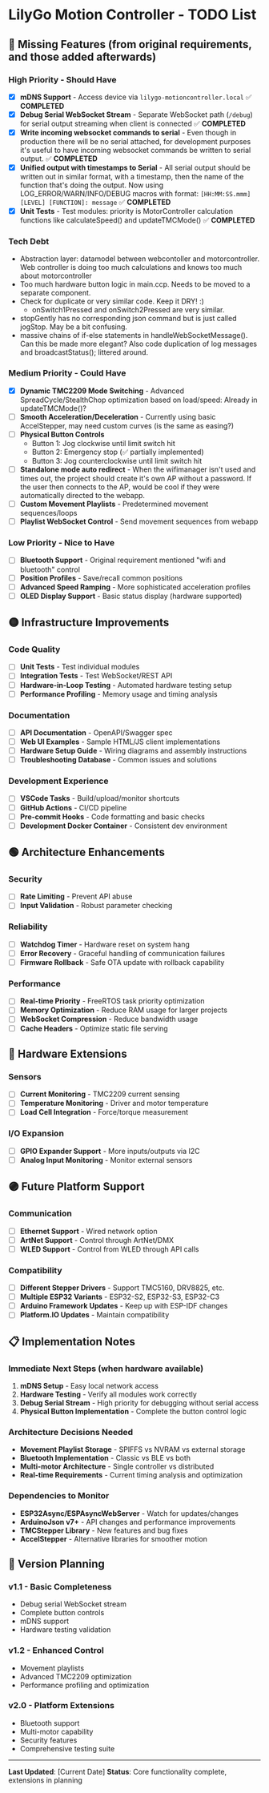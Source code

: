 # LilyGo Motion Controller - TODO List

## 🔴 Missing Features (from original requirements, and those added afterwards)

### High Priority - Should Have
- [X] **mDNS Support** - Access device via `lilygo-motioncontroller.local` ✅ **COMPLETED**
- [X] **Debug Serial WebSocket Stream** - Separate WebSocket path (`/debug`) for serial output streaming when client is connected ✅ **COMPLETED**
- [X] **Write incoming websocket commands to serial** - Even though in production there will be no serial attached, for development purposes it's useful to have incoming websocket commands be written to serial output. ✅ **COMPLETED**
- [X] **Unified output with timestamps to Serial** - All serial output should be written out in similar format, with a timestamp, then the name of the function that's doing the output. Now using LOG_ERROR/WARN/INFO/DEBUG macros with format: `[HH:MM:SS.mmm] [LEVEL] [FUNCTION]: message` ✅ **COMPLETED**
- [X] **Unit Tests** - Test modules: priority is MotorController calculation functions like calculateSpeed() and updateTMCMode() ✅ **COMPLETED**

### Tech Debt
- Abstraction layer: datamodel between webcontoller and motorcontroller. Web controller is doing too much calculations and knows too much about motorcontroller
- Too much hardware button logic in main.ccp. Needs to be moved to a separate component.
- Check for duplicate or very similar code. Keep it DRY! :) 
  - onSwitch1Pressed and onSwitch2Pressed are very similar. 
- stopGently has no corresponding json command but is just called jogStop. May be a bit confusing.
- massive chains of if-else statements in handleWebSocketMessage(). Can this be made more elegant? Also code duplication of log messages and broadcastStatus(); littered around. 


### Medium Priority - Could Have
- [X] **Dynamic TMC2209 Mode Switching** - Advanced SpreadCycle/StealthChop optimization based on load/speed: Already in updateTMCMode()?
- [ ] **Smooth Acceleration/Deceleration** - Currently using basic AccelStepper, may need custom curves (is the same as easing?)
- [ ] **Physical Button Controls**
  - Button 1: Jog clockwise until limit switch hit
  - Button 2: Emergency stop (✅ partially implemented)
  - Button 3: Jog counterclockwise until limit switch hit
- [ ] **Standalone mode auto redirect** - When the wifimanager isn't used and times out, the project should create it's own AP without a password. If the user then connects to the AP, would be cool if they were automatically directed to the webapp. 
- [ ] **Custom Movement Playlists** - Predetermined movement sequences/loops
- [ ] **Playlist WebSocket Control** - Send movement sequences from webapp

### Low Priority - Nice to Have
- [ ] **Bluetooth Support** - Original requirement mentioned "wifi and bluetooth" control
- [ ] **Position Profiles** - Save/recall common positions
- [ ] **Advanced Speed Ramping** - More sophisticated acceleration profiles
- [ ] **OLED Display Support** - Basic status display (hardware supported)

## 🟡 Infrastructure Improvements

### Code Quality
- [ ] **Unit Tests** - Test individual modules
- [ ] **Integration Tests** - Test WebSocket/REST API
- [ ] **Hardware-in-Loop Testing** - Automated hardware testing setup
- [ ] **Performance Profiling** - Memory usage and timing analysis

### Documentation
- [ ] **API Documentation** - OpenAPI/Swagger spec
- [ ] **Web UI Examples** - Sample HTML/JS client implementations
- [ ] **Hardware Setup Guide** - Wiring diagrams and assembly instructions
- [ ] **Troubleshooting Database** - Common issues and solutions

### Development Experience
- [ ] **VSCode Tasks** - Build/upload/monitor shortcuts
- [ ] **GitHub Actions** - CI/CD pipeline
- [ ] **Pre-commit Hooks** - Code formatting and basic checks
- [ ] **Development Docker Container** - Consistent dev environment

## 🟢 Architecture Enhancements

### Security
- [ ] **Rate Limiting** - Prevent API abuse
- [ ] **Input Validation** - Robust parameter checking

### Reliability
- [ ] **Watchdog Timer** - Hardware reset on system hang
- [ ] **Error Recovery** - Graceful handling of communication failures
- [ ] **Firmware Rollback** - Safe OTA update with rollback capability

### Performance
- [ ] **Real-time Priority** - FreeRTOS task priority optimization
- [ ] **Memory Optimization** - Reduce RAM usage for larger projects
- [ ] **WebSocket Compression** - Reduce bandwidth usage
- [ ] **Cache Headers** - Optimize static file serving

## 🔵 Hardware Extensions

### Sensors
- [ ] **Current Monitoring** - TMC2209 current sensing
- [ ] **Temperature Monitoring** - Driver and motor temperature
- [ ] **Load Cell Integration** - Force/torque measurement

### I/O Expansion
- [ ] **GPIO Expander Support** - More inputs/outputs via I2C
- [ ] **Analog Input Monitoring** - Monitor external sensors

## 🟣 Future Platform Support

### Communication
- [ ] **Ethernet Support** - Wired network option
- [ ] **ArtNet Support** - Control through ArtNet/DMX
- [ ] **WLED Support** - Control from WLED through API calls

### Compatibility
- [ ] **Different Stepper Drivers** - Support TMC5160, DRV8825, etc.
- [ ] **Multiple ESP32 Variants** - ESP32-S2, ESP32-S3, ESP32-C3
- [ ] **Arduino Framework Updates** - Keep up with ESP-IDF changes
- [ ] **Platform.IO Updates** - Maintain compatibility

## 📋 Implementation Notes

### Immediate Next Steps (when hardware available)
1. **mDNS Setup** - Easy local network access
2. **Hardware Testing** - Verify all modules work correctly
3. **Debug Serial Stream** - High priority for debugging without serial access
4. **Physical Button Implementation** - Complete the button control logic

### Architecture Decisions Needed
- **Movement Playlist Storage** - SPIFFS vs NVRAM vs external storage
- **Bluetooth Implementation** - Classic vs BLE vs both
- **Multi-motor Architecture** - Single controller vs distributed
- **Real-time Requirements** - Current timing analysis and optimization

### Dependencies to Monitor
- **ESP32Async/ESPAsyncWebServer** - Watch for updates/changes
- **ArduinoJson v7+** - API changes and performance improvements
- **TMCStepper Library** - New features and bug fixes
- **AccelStepper** - Alternative libraries for smoother motion

## 🎯 Version Planning

### v1.1 - Basic Completeness
- Debug serial WebSocket stream
- Complete button controls
- mDNS support
- Hardware testing validation

### v1.2 - Enhanced Control
- Movement playlists
- Advanced TMC2209 optimization
- Performance profiling and optimization

### v2.0 - Platform Extensions
- Bluetooth support
- Multi-motor capability
- Security features
- Comprehensive testing suite

---

**Last Updated**: [Current Date]
**Status**: Core functionality complete, extensions in planning